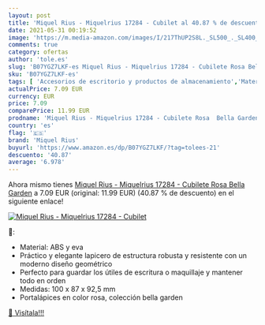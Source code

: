 ```yaml
---
layout: post
title: 'Miquel Rius - Miquelrius 17284 - Cubilet al 40.87 % de descuento'
date: 2021-05-31 00:19:52
image: 'https://m.media-amazon.com/images/I/217ThUP2S8L._SL500_._SL400_.jpg'
comments: true
category: ofertas
author: 'tole.es'
slug: 'B07YGZ7LKF-es Miquel Rius - Miquelrius 17284 - Cubilete Rosa Bella Garden'
sku: 'B07YGZ7LKF-es'
tags: [ 'Accesorios de escritorio y productos de almacenamiento','Material de oficina','Materiales, organizadores y dispensadores de escritorio','Oficina y papelería','Portalápices','miquel','miquel rius','miquelrius','rius', ]
actualPrice: 7.09 EUR
currency: EUR
price: 7.09
comparePrice: 11.99 EUR
prodname: 'Miquel Rius - Miquelrius 17284 - Cubilete Rosa  Bella Garden'
country: 'es'
flag: '🇪🇸'
brand: 'Miquel Rius'
buyurl: 'https://www.amazon.es/dp/B07YGZ7LKF/?tag=tolees-21'
descuento: '40.87'
average: '6.978'
---
```


Ahora mismo tienes [Miquel Rius - Miquelrius 17284 - Cubilete Rosa  Bella Garden](https://www.amazon.es/dp/B07YGZ7LKF/?tag=tolees-21) a 7.09 EUR (original: 11.99 EUR) (40.87 %  de descuento) en el siguiente enlace!

[![Miquel Rius - Miquelrius 17284 - Cubilet](https://m.media-amazon.com/images/I/217ThUP2S8L._SL500_._SL400_.jpg)](https://www.amazon.es/dp/B07YGZ7LKF/?tag=tolees-21)

🔎:

- Material: ABS y eva
- Práctico y elegante lapicero de estructura robusta y resistente con un moderno diseño geométrico
- Perfecto para guardar los útiles de escritura o maquillaje y mantener todo en orden
- Medidas: 100 x 87 x 92,5 mm
- Portalápices en color rosa, colección bella garden

[🛒 Visítala!!!](https://www.amazon.es/dp/B07YGZ7LKF/?tag=tolees-21)

